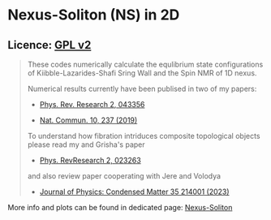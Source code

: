 # Nexus-Soliton (NS) in 2D

## Licence: [GPL v2](https://www.gnu.org/licenses/old-licenses/gpl-2.0.html)

> These codes numerically calculate the equlibrium state configurations of Kiibble-Lazarides-Shafi Sring Wall and the Spin NMR of 1D nexus.
>
> Numerical results currently have been publised in two of my papers:
>
> * [Phys. Rev. Research 2, 043356](https://journals.aps.org/prresearch/abstract/10.1103/PhysRevResearch.2.043356)
>
> * [Nat. Commun. 10, 237 (2019)](https://doi.org/10.1038/s41467-018-08204-8)
>
> To understand how fibration intriduces composite topological objects please read my and Grisha's paper
>
> * [Phys. RevResearch 2, 023263](https://journals.aps.org/prresearch/abstract/10.1103/PhysRevResearch.2.023263)
>
> and also review paper cooperating with Jere and Volodya
>
> * [Journal of Physics: Condensed Matter 35 214001 (2023)](https://doi.org/10.1088/1361-648X/acc227)

More info and plots can be found in dedicated page: [Nexus-Soliton](https://quank-hpc.github.io/nexus_soliton.html)
